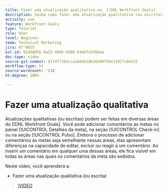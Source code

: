 ```yaml
---
title: Fazer uma atualização qualitativa no  [!DNL Workfront Goals]
description: Saiba como fazer uma atualização qualitativa (ou escrita) no [!DNL   Goals].
activity: use
feature: Workfront Goals
type: Tutorial
role: User
level: Beginner
team: Technical Marketing
jira: KT-8925
exl-id: 92d40d56-0a25-488b-9308-64ddfe545baa
doc-type: video
source-git-commit: d17df7162ccaab6b62db34209f50131927c0a532
workflow-type: ht
source-wordcount: '118'
ht-degree: 100%

---
```


# Fazer uma atualização qualitativa

Atualizações qualitativas (ou escritas) podem ser feitas em diversas áreas do [!DNL Workfront Goals]. Você pode adicionar comentários às metas no painel [!UICONTROL Detalhes da meta], na seção [!UICONTROL Check-in] ou na seção [!UICONTROL Pulso]. Embora o processo de adicionar comentários às metas seja semelhante nessas áreas, elas apresentam diferenças na capacidade de editar, excluir ou reagir a um comentário. Ao inserir um comentário em qualquer uma dessas áreas, ele fica visível em todas as áreas nas quais os comentários da meta são exibidos.

Neste vídeo, você aprenderá a:

* Fazer uma atualização qualitativa (ou escrita)

>[!VIDEO](https://video.tv.adobe.com/v/335197/?quality=12&learn=on&enablevpops)
